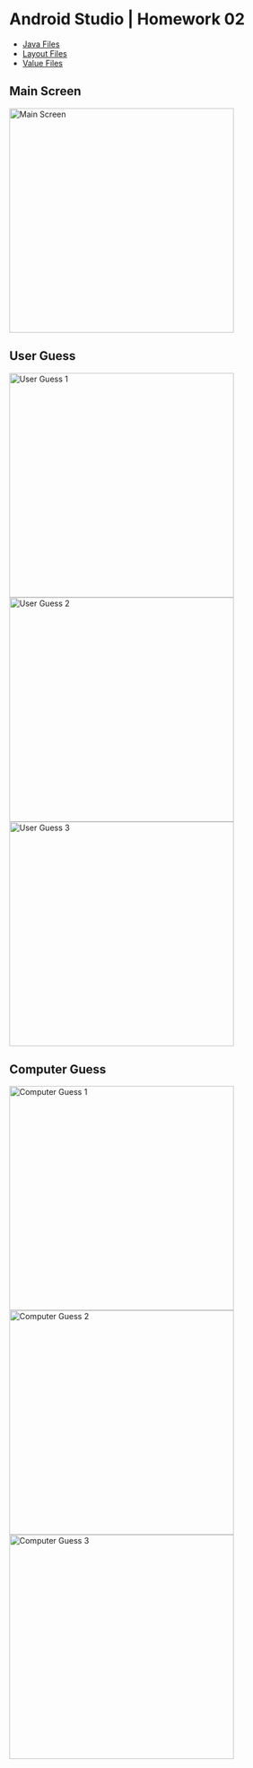 # Android Studio | Homework 02

* [Java Files](./app/src/main/java/com/slavikart/hw_02/)
* [Layout Files](./app/src/main/res/layout/)
* [Value Files](./app/src/main/res/values/)

## Main Screen
<img src="./screenshots/0.png" alt="Main Screen" width="400"/>

## User Guess
<img src="./screenshots/1.png" alt="User Guess 1" width="400"/>  
<img src="./screenshots/2.png" alt="User Guess 2" width="400"/>  
<img src="./screenshots/3.png" alt="User Guess 3" width="400"/>

## Computer Guess
<img src="./screenshots/4.png" alt="Computer Guess 1" width="400"/>  
<img src="./screenshots/5.png" alt="Computer Guess 2" width="400"/>  
<img src="./screenshots/6.png" alt="Computer Guess 3" width="400"/>
